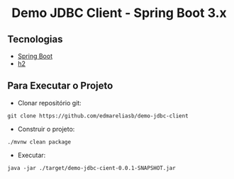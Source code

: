 <h1 align="center">
  Demo JDBC Client - Spring Boot 3.x
</h1>


## Tecnologias

- [Spring Boot](https://spring.io/projects/spring-boot)
- [h2](https://h2database.com/html/main.html)

## Para Executar o Projeto

- Clonar repositório git:
```
git clone https://github.com/edmareliasb/demo-jdbc-client
```
- Construir o projeto:
```
./mvnw clean package
```
- Executar:
```
java -jar ./target/demo-jdbc-cient-0.0.1-SNAPSHOT.jar
